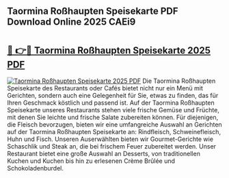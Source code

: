 ## Taormina Roßhaupten Speisekarte PDF Download Online 2025 CAEi9

# <h2><a href="http://gce9tzz.nevu.top/?p=Taormina+Ro%c3%9fhaupten+Speisekarte">🔗 👉🔴 Taormina Roßhaupten Speisekarte 2025 PDF</a></h2>

[![Taormina Roßhaupten Speisekarte 2025 PDF](https://i.imgur.com/dBaPXMq.png)](http://gce9tzz.nevu.top/?p=Taormina+Ro%c3%9fhaupten+Speisekarte)
Die Taormina Roßhaupten Speisekarte des Restaurants oder Cafés bietet nicht nur ein Menü mit Gerichten, sondern auch eine Gelegenheit für Sie, etwas zu finden, das für Ihren Geschmack köstlich und passend ist. Auf der Taormina Roßhaupten Speisekarte unseres Restaurants stehen viele frische Gemüse und Früchte, mit denen Sie leichte und frische Salate zubereiten können. Für diejenigen, die Fleisch bevorzugen, bieten wir eine umfangreiche Auswahl an Gerichten auf der Taormina Roßhaupten Speisekarte an: Rindfleisch, Schweinefleisch, Huhn und Fisch. Unseren Auserwählten bieten wir Gourmet-Gerichte wie Schaschlik und Steak an, die bei frischem Feuer zubereitet werden. Unser Restaurant bietet eine große Auswahl an Desserts, von traditionellen Kuchen und Kuchen bis hin zu erlesenen Crème Brûlée und Schokoladenburdel.
